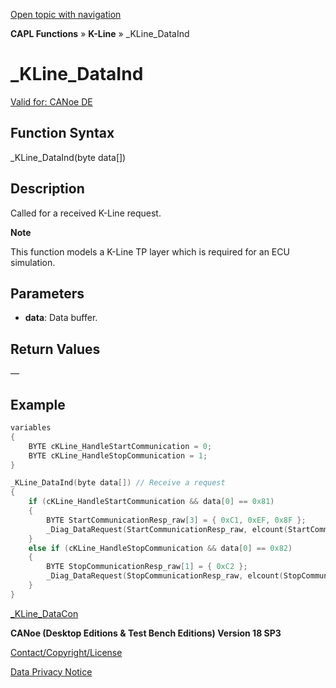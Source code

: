 [Open topic with navigation](../../../../../CANoeDEFamily.htm#Topics/CAPLFunctions/KLine/Functions/CAPLfunctionKLineDataInd.md)

**CAPL Functions** » **K-Line** » _KLine_DataInd

# _KLine_DataInd

[Valid for: CANoe DE](../../../Shared/FeatureAvailability.md)

## Function Syntax

_KLine_DataInd(byte data[])

## Description

Called for a received K-Line request.

**Note**

This function models a K-Line TP layer which is required for an ECU simulation.

## Parameters

- **data**: Data buffer.

## Return Values

—

## Example

```c
variables
{
    BYTE cKLine_HandleStartCommunication = 0;
    BYTE cKLine_HandleStopCommunication = 1;
}

_KLine_DataInd(byte data[]) // Receive a request
{
    if (cKLine_HandleStartCommunication && data[0] == 0x81)
    {
        BYTE StartCommunicationResp_raw[3] = { 0xC1, 0xEF, 0x8F };
        _Diag_DataRequest(StartCommunicationResp_raw, elcount(StartCommunicationResp_raw), 0);
    }
    else if (cKLine_HandleStopCommunication && data[0] == 0x82)
    {
        BYTE StopCommunicationResp_raw[1] = { 0xC2 };
        _Diag_DataRequest(StopCommunicationResp_raw, elcount(StopCommunicationResp_raw), 0);
    }
}
```

[_KLine_DataCon](CAPLfunctionKLineDataCon.md)

**CANoe (Desktop Editions & Test Bench Editions) Version 18 SP3**

[Contact/Copyright/License](../../../Shared/ContactCopyrightLicense.md)

[Data Privacy Notice](https://www.vector.com/int/en/company/get-info/privacy-policy/)
